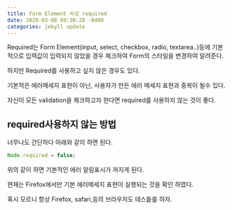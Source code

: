 ```yaml
---
title: Form Element 속성 required
date: 2020-03-08 09:30:28 -0400
categories: jekyll update
---
```


Required는 Form Element(input, select, checkbox, radio, textarea..)등에 기본적으로 입력값이 입력되지 않았을 경우 체크하여 Form의 스타일을 변경하여 알려준다.

하지만 Required를 사용하고 싶지 않은 경우도 있다.

기본적은 에러메세지 표현이 아닌, 사용자가 만든 에러 메세지 표현과 중복이 될수 있다.

자신이 모든 validation을 체크하고자 한다면 required를 사용하지 않는 것이 좋다.

## required사용하지 않는 방법

너무나도 간단하다 아래와 같이 하면 된다.

```javascript
Node.required = false;
```

위의 같이 하면 기본적인 에러 알림표시가 꺼지게 된다.

현재는 Firefox에서만 기본 에러메세지 표현이 실행되는 것을 확인 하였다.

혹시 모르니 항상 Firefox, safari,등의 브라우저도 테스틑를 하자.

